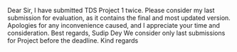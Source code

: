 Dear Sir, I have submitted TDS Project 1 twice. Please consider my last submission for evaluation, as it contains the final and most updated version. Apologies for any inconvenience caused, and I appreciate your time and consideration. Best regards, Sudip Dey
We consider only last submissions for Project before the deadline. Kind regards
